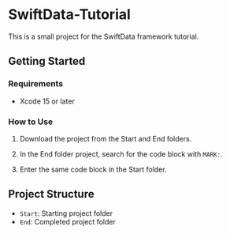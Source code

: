 
# SwiftData-Tutorial

This is a small project for the SwiftData framework tutorial.

## Getting Started

### Requirements

- Xcode 15 or later

### How to Use

1. Download the project from the Start and End folders.

2. In the End folder project, search for the code block with `MARK:`.

3. Enter the same code block in the Start folder.

## Project Structure

- `Start`: Starting project folder
- `End`: Completed project folder

